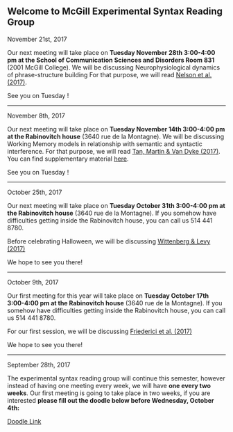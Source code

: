 ## Welcome to McGill Experimental Syntax Reading Group

November 21st, 2017

Our next meeting will take place on **Tuesday November 28th 3:00-4:00 pm at the School of Communication Sciences and Disorders Room 831** (2001 McGill College). We will be discussing Neurophysiological dynamics of phrase-structure building
For that purpose, we will read [Nelson et al.(2017)](../welcome/Nelson.etal.2017.pdf). 

See you on Tuesday !

------------------------

November 8th, 2017

Our next meeting will take place on **Tuesday November 14th 3:00-4:00 pm at the Rabinovitch house** (3640 rue de la Montagne). 
We will be discussing Working Memory models in relationship with semantic and syntactic interference. 
For that purpose, we will read [Tan, Martin & Van Dyke (2017)](../welcome/Tan.etal.2017.pdf). 
You can find supplementary material [here](../welcome/Tan.etal.2017_suppMaterial.docx).


See you on Tuesday !

------------------------

October 25th, 2017

Our next meeting will take place on **Tuesday October 31th 3:00-4:00 pm at the Rabinovitch house** (3640 rue de la Montagne). 
If you somehow have difficulties getting inside the Rabinovitch house, you can call us 514 441 8780. 

Before celebrating Halloween, we will be discussing [Wittenberg & Levy (2017)](../welcome/Wittenberg.Levy.2017.pdf)

We hope to see you there!

------------------------

October 9th, 2017

Our first meeting for this year will take place on **Tuesday October 17th 3:00-4:00 pm at the Rabinovitch house** (3640 rue de la Montagne). If you somehow have difficulties getting inside the Rabinovitch house, you can call us 514 441 8780. 

For our first session, we will be discussing [Friederici et al. (2017)](../welcome/Friederici2017.pdf)

We hope to see you there!

------------------------

September 28th, 2017

The experimental syntax reading group will continue this semester, however instead of having one meeting every week, we will have **one every two weeks**. Our first meeting is going to take place in two weeks, if you are interested **please fill out the doodle below before Wednesday, October 4th:** 

[Doodle Link](https://beta.doodle.com/poll/bguxmyp3cup5ss8g)

 
